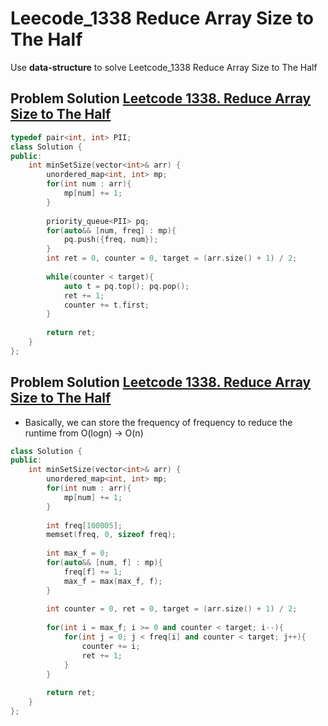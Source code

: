 # Leecode_1338 Reduce Array Size to The Half




Use **data-structure** to solve Leetcode_1338 Reduce Array Size to The Half
<!--more-->


## Problem Solution [Leetcode 1338. Reduce Array Size to The Half](https://leetcode.com/problems/reduce-array-size-to-the-half/)

```cpp
typedef pair<int, int> PII;
class Solution {
public:
    int minSetSize(vector<int>& arr) {
        unordered_map<int, int> mp;
        for(int num : arr){
            mp[num] += 1;
        }
        
        priority_queue<PII> pq;
        for(auto&& [num, freq] : mp){
            pq.push({freq, num});
        }
        int ret = 0, counter = 0, target = (arr.size() + 1) / 2;
        
        while(counter < target){
            auto t = pq.top(); pq.pop();
            ret += 1;
            counter += t.first;
        }
        
        return ret;
    }
};
```



## Problem Solution [Leetcode 1338. Reduce Array Size to The Half](https://leetcode.com/problems/reduce-array-size-to-the-half/)

- Basically, we can store the frequency of frequency to reduce the runtime from O(logn) -> O(n)

```cpp
class Solution {
public:
    int minSetSize(vector<int>& arr) {
        unordered_map<int, int> mp;
        for(int num : arr){
            mp[num] += 1;
        }
        
        int freq[100005];
        memset(freq, 0, sizeof freq);
        
        int max_f = 0;
        for(auto&& [num, f] : mp){
            freq[f] += 1;
            max_f = max(max_f, f);
        }
        
        int counter = 0, ret = 0, target = (arr.size() + 1) / 2;
        
        for(int i = max_f; i >= 0 and counter < target; i--){
            for(int j = 0; j < freq[i] and counter < target; j++){
                counter += i;
                ret += 1;
            }
        }
        
        return ret;
    }
};
```


